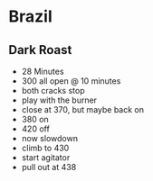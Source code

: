 # Brazil

## Dark Roast

- 28 Minutes
- 300 all open @ 10 minutes
- both cracks stop
- play with the burner
- close at 370, but maybe back on
- 380 on
- 420 off
- now slowdown
- climb to 430
- start agitator
- pull out at 438
